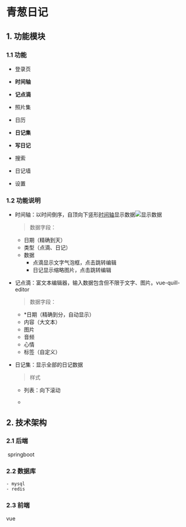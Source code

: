 # 青葱日记



## 1. 功能模块

### 1.1 功能 ###



+ 登录页

+ **时间轴**
+ **记点滴**
+ 照片集
+ 日历
+ **日记集**
+ **写日记**
+ 搜索
+ 日记墙
+ 设置

### 1.2 功能说明 ###

- 时间轴：以时间倒序，自顶向下竖形[时间轴][timeline]显示数据![显示数据](E:\文档库\mine\pic\功能\timeline.png)

  [timeline]:https://www.helloweba.net/javascript/285.html

  > 数据字段：

  - 日期（精确到天）
  - 类型（点滴、日记）
  - 数据
    - 点滴显示文字气泡框，点击跳转编辑
    - 日记显示缩略图片，点击跳转编辑

- 记点滴：富文本编辑器，输入数据包含但不限于文字、图片。vue-quill-editor

  > 数据字段：

  - \*日期（精确到分，自动显示）
  - 内容（大文本）
  - 图片
  - 音频
  - 心情
  - 标签（自定义）

- 日记集：显示全部的日记数据

  > 样式

  - 列表：向下滚动

  -




## 2. 技术架构 ##

### 2.1 后端 ###

​    springboot

### 2.2 数据库

    - mysql
    - redis

### 2.3 前端

 vue




